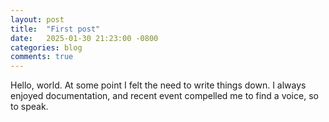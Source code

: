 ```yaml
---
layout: post
title:  "First post"
date:   2025-01-30 21:23:00 -0800
categories: blog
comments: true
---
```


Hello, world. At some point I felt the need to write things down. I always enjoyed documentation, and recent event compelled me to find a voice, so to speak. 
